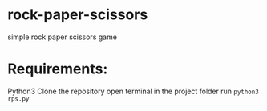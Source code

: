 # rock-paper-scissors
simple rock paper scissors game

# Requirements:
Python3
Clone the repository
open terminal in the project folder
run `python3 rps.py`
